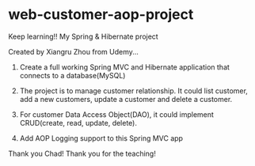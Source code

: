 # web-customer-aop-project

Keep learning!!  My Spring &amp; Hibernate project

Created by Xiangru Zhou from Udemy...


1. Create a full working Spring MVC and Hibernate application that connects to a database(MySQL)

2. The project is to manage customer relationship. It could list customer, add a new customers, update a customer and delete a customer.

3. For customer Data Access Object(DAO), it could implement CRUD(create, read, update, delete).

4. Add AOP Logging support to this Spring MVC app


Thank you Chad! Thank you for the teaching!
